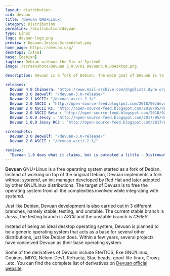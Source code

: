 ```yaml
---
layout: distribution
uid: devuan
title: 'Devuan GNU+Linux'
Category: Distribution
permalink: /distribution/devuan
type: Linux
logo: devuan-logo.png
preview : Devuan-Jessie-Screenshot.png
home_page: https://devuan.org/
desktops: [xfce]
base: [debian]
tagline: Debian without the Sin of SystemD
image: /screenshots/Devuan 3.0.0/01 Devuan3.0.0Desktop.png

description: Devuan is a fork of Debian. The main goal of Devuan is to remove SystemD components. Devuan acts as a base distribution for many other distributions.

releases:
  Devuan 4.0 Chimaera: "https://www.mail-archive.com/dng@lists.dyne.org/msg30205.html"
  Devuan 3.0 Beowulf: "/devuan-3.0-release/"
  Devuan 2.1 ASCII: "/devuan-ascii-2.1/"
  Devuan 2.0 ASCII : "http://open-source-feed.blogspot.com/2018/06/devuan-20-ascii-released-with-multiple.html"
  Devuan 2.0 ASCII RC: "http://open-source-feed.blogspot.com/2018/05/devuan-20-ascii-release-candidate-is.html"
  Devuan 2.0 ASCII Beta : "http://open-source-feed.blogspot.com/2018/02/devuan-20-ascii-beta-released-for.html"
  Devuan 1.0.0 Jessy : "http://open-source-feed.blogspot.com/2017/05/devuan-jessy-100-released-fork-of.html"
  Devuan 1.0.0 Jessy RC2 : "http://open-source-feed.blogspot.com/2017/05/devuan-jessie-100-rc2-released-with.html"

screenshots:
  Devuan 3.0 Beowulf: "/devuan-3.0-release/"
  Devuan 2.0 ASCII : "/devuan-ascii-2.1/"

reviews:
  "Devuan 1.0 does what it claims, but is outdated a little - Distrowatch" : "https://distrowatch.com/weekly.php?issue=20170605#devuan"
---
```


**Devuan** GNU+Linux is a free operating system started as a fork of Debian. Instead of working on top of the original Debian, Devuan implements a fork without *systemd*, an init manager developed by Red Hat and later adopted by other GNU/Linux distributions. The target of Devuan is to free the operating system from all the complexities involved while integrating with *systemd*.

Just like Debian, Devuan development is also carried out in 3 different branches, namely stable, testing, and unstable. The current stable branch is *Jessy*, the testing branch is *ASCII* and the unstable branch is *CERES*.

Instead of being an ideal desktop operating system, Devuan is planned to be a generic operating system that acts as a base for several other distributions, just like Debian does. Within a few years, several projects have conceived Devuan as their base operating system.

Some of the derivatives of Devuan include EterTICS, Exe GNU/Linux, Gnuinos, MIYO, Nelum-Dev1, Refracta, Star, heads, good-life-linux, Crowz ..etc. You can find the complete list of derivatives on [Devuan official website](https://devuan.org/os/partners/devuan-distros).
